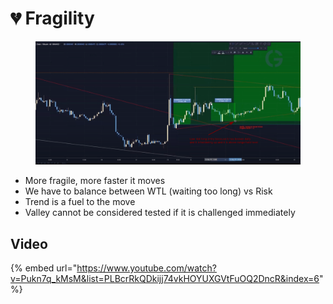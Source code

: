 # 💔 Fragility

<figure><img src="../../.gitbook/assets/image (3) (3).png" alt=""><figcaption></figcaption></figure>

* More fragile, more faster it moves
* We have to balance between WTL (waiting too long) vs Risk
* Trend is a fuel to the move
* Valley cannot be considered tested if it is challenged immediately



## Video

{% embed url="https://www.youtube.com/watch?v=Pukn7q_kMsM&list=PLBcrRkQDkijj74vkHOYUXGVtFuOQ2DncR&index=6" %}
